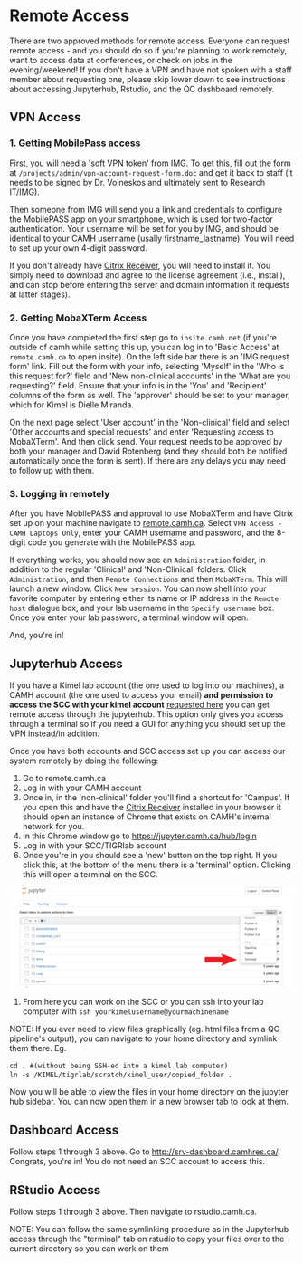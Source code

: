 # Remote Access

There are two approved methods for remote access. Everyone can request remote access - and you should do so if you're planning to work remotely, want to access data at conferences, or check on jobs in the evening/weekend! If you don't have a VPN and have not spoken with a staff member about requesting one, please skip lower down to see instructions about accessing Jupyterhub, Rstudio, and the QC dashboard remotely.

## VPN Access

### 1. Getting MobilePass access

First, you will need a 'soft VPN token' from IMG. To get this, fill out the form at `/projects/admin/vpn-account-request-form.doc` and get it back to staff (it needs to be signed by Dr. Voineskos and ultimately sent to Research IT/IMG).

Then someone from IMG will send you a link and credentials to configure the MobilePASS app on your smartphone, which is used for two-factor authentication. Your username will be set for you by IMG, and should be identical to your CAMH username (usally firstname_lastname). You will need to set up your own 4-digit password.

If you don't already have [Citrix Receiver](https://www.citrix.com/products/receiver/), you will need to install it. You simply need to download and agree to the license agreement (i.e., install), and can stop before entering the server and domain information it requests at latter stages).

### 2. Getting MobaXTerm Access

Once you have completed the first step go to `insite.camh.net` (if you're outside of camh while setting this up, you can log in to 'Basic Access' at `remote.camh.ca` to open insite). On the left side bar there is an 'IMG request form' link. Fill out the form with your info, selecting 'Myself' in the 'Who is this request for?' field and 'New non-clinical accounts' in the 'What are you requesting?' field. Ensure that your info is in the 'You' and 'Recipient' columns of the form as well. The 'approver' should be set to your manager, which for Kimel is Dielle Miranda.

On the next page select 'User account' in the 'Non-clinical' field and select 'Other accounts and special requests' and enter 'Requesting access to MobaXTerm'. And then click send. Your request needs to be approved by both your manager and David Rotenberg (and they should both be notified automatically once the form is sent). If there are any delays you may need to follow up with them.

### 3. Logging in remotely

After you have MobilePASS and approval to use MobaXTerm and have Citrix set up on your machine navigate to [remote.camh.ca](remote.camh.ca). Select `VPN Access - CAMH Laptops Only`, enter your CAMH username and password, and the 8-digit code you generate with the MobilePASS app.

If everything works, you should now see an `Administration` folder, in addition to the regular 'Clinical' and 'Non-Clinical' folders. Click `Administration`, and then `Remote Connections` and then `MobaXTerm`. This will launch a new window. Click `New session`. You can now shell into your favorite computer by entering either its name or IP address in the `Remote host` dialogue box, and your lab username in the `Specify username` box. Once you enter your lab password, a terminal window will open.

And, you're in!

## Jupyterhub Access

If you have a Kimel lab account (the one used to log into our machines), a CAMH account (the one used to access your email) **and permission to access the SCC with your kimel account** [requested here](http://info2.camh.net/scc/index.php/Account) you can get remote access through the jupyterhub. This option only gives you access through a terminal so if you need a GUI for anything you should set up the VPN instead/in addition.

Once you have both accounts and SCC access set up you can access our system remotely by doing the following:

1. Go to remote.camh.ca
2. Log in with your CAMH account
3. Once in, in the 'non-clinical' folder you'll find a shortcut for 'Campus'. If you open this and have the [Citrix Receiver](https://www.citrix.com/products/receiver/) installed in your browser it should open an instance of Chrome that exists on CAMH's internal network for you.
4. In this Chrome window go to https://jupyter.camh.ca/hub/login
5. Log in with your SCC/TIGRlab account
6. Once you're in you should see a 'new' button on the top right. If you click this, at the bottom of the menu there is a 'terminal' option. Clicking this will open a terminal on the SCC.

![](../../_images/jupyter_terminal.png)

1. From here you can work on the SCC or you can ssh into your lab computer with `ssh yourkimelusername@yourmachinename`

NOTE: If you ever need to view files graphically (eg. html files from a QC pipeline's output), you can navigate to your home directory and symlink them there.
Eg.

```
cd . #(without being SSH-ed into a kimel lab computer)
ln -s /KIMEL/tigrlab/scratch/kimel_user/copied_folder .
```

Now you will be able to view the files in your home directory on the jupyter hub sidebar. You can now open them in a new browser tab to look at them.

## Dashboard Access

Follow steps 1 through 3 above. Go to http://srv-dashboard.camhres.ca/. Congrats, you're in! You do not need an SCC account to access this.

## RStudio Access

Follow steps 1 through 3 above. Then navigate to rstudio.camh.ca.

NOTE: You can follow the same symlinking procedure as in the Jupyterhub access through the "terminal" tab on rstudio to copy your files over to the current directory so you can work on them

